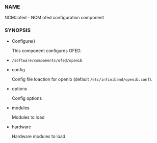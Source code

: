 
### NAME

NCM::ofed - NCM ofed configuration component

### SYNOPSIS

- Configure()

    This component configures OFED.

- `/software/components/ofed/openib`
- config 

    Config file loaction for openib (default `/etc/infiniband/openib.conf`).

- options

    Config options

- modules

    Modules to load

- hardware

    Hardware modules to load
